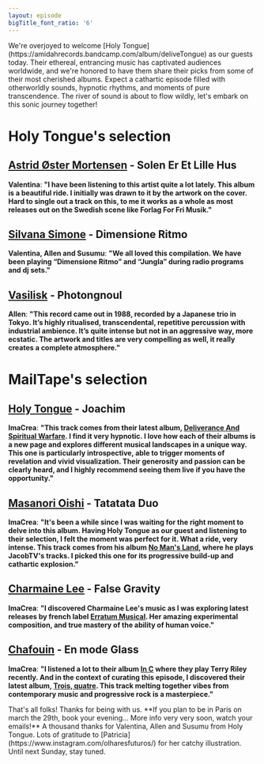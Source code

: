 ```yaml
---
layout: episode
bigTitle_font_ratio: '6'
---
```

<p id="introduction">
We're overjoyed to welcome [Holy Tongue](https://amidahrecords.bandcamp.com/album/deliveTongue) as our guests 
today. Their ethereal, entrancing music has captivated audiences worldwide, and we're honored to have them share their picks from some of their most cherished albums. Expect a cathartic episode filled with otherworldly sounds, hypnotic rhythms, and moments of pure transcendence. The river of sound is about to flow wildly, let's embark on this sonic journey together!
</p>

# Holy Tongue's selection

## [Astrid Øster Mortensen](https://astridostermortensen.bandcamp.com/album/gro-mig-en-blomst) - Solen Er Et Lille Hus

**Valentina**: **"**I have been listening to this artist quite a lot lately. This album is a beautiful ride. I initially was drawn to it by the artwork on the cover. Hard to single out a track on this, to me it works as a whole as most releases out on the Swedish scene like Forlag For Fri Musik.**"**

## [Silvana Simone](https://ultimotango.bandcamp.com/album/ritmiche-italiane) - Dimensione Ritmo

**Valentina, Allen and Susumu**: **"**We all loved this compilation. We have been playing “Dimensione Ritmo” and “Jungla” during radio programs and dj sets.**"**

## [Vasilisk](https://steinklangindustries.bandcamp.com/album/sk78-vasilisk-mkwaju-2014) - Photongnoul

**Allen**: **"**This record came out in 1988, recorded by a Japanese trio in Tokyo. It’s highly ritualised, transcendental, repetitive percussion with industrial ambience. It’s quite intense but not in an aggressive way, more ecstatic. The artwork and titles are very compelling as well, it really creates a complete atmosphere.**"**

# MailTape's selection

## [Holy Tongue](https://amidahrecords.bandcamp.com/album/deliveTongue) - Joachim

**ImaCrea**: **"**This track comes from their latest album, [Deliverance And Spiritual Warfare](https://amidahrecords.bandcamp.com/album/delivWarfare). I find it very hypnotic. I love how each of their albums is a new page and explores different musical landscapes in a unique way. This one is particularly introspective, able to trigger moments of revelation and vivid visualization. Their generosity and passion can be clearly heard, and I highly recommend seeing them live if you have the opportunity.**"**

## [Masanori Oishi](http://www.m-oishi.com) - Tatatata Duo

**ImaCrea**: **"**It's been a while since I was waiting for the right moment to delve into this album. Having Holy Tongue as our guest and listening to their selection, I felt the moment was perfect for it. What a ride, very intense. This track comes from his album [No Man's 
Land](https://tower.jp/item/3879763/NO-MAN'S-LAND-MasanLand), where he plays JacobTV's tracks. I picked this one for its progressive build-up and cathartic explosion.**"**

## [Charmaine Lee](https://erratum.bandcamp.com/album/knvf) - False Gravity

**ImaCrea**: **"**I discovered Charmaine Lee's music as I was exploring latest releases by french label [Erratum Musical](https://erratum.bandcamp.com/). Her amazing experimental composition, and true mastery of the ability of human voice.**"**

## [Chafouin](https://chafouin.bandcamp.com/album/trois-quatre) - En mode Glass

**ImaCrea**: **"**I listened a lot to their album [In C](https://chafouin.bandcamp.com/album/in-c-3) where they play Terry Riley recently. And in the context of curating this episode, I discovered their latest album, [Trois, quatre](https://chafouin.bandcamp.com/album/trois-quatre). This track melting together vibes from contemporary music and progressive rock is a masterpiece.**"**

<p id="outroduction">That's all folks! Thanks for being with us. **If you plan to be in Paris on march the 29th, book your evening... More info very very soon, watch your emails!** A thousand thanks for Valentina, Allen and Susumu from Holy Tongue. Lots of gratitude to [Patricia](https://www.instagram.com/olharesfuturos/) for her catchy illustration. Until next Sunday, stay tuned.</p>
